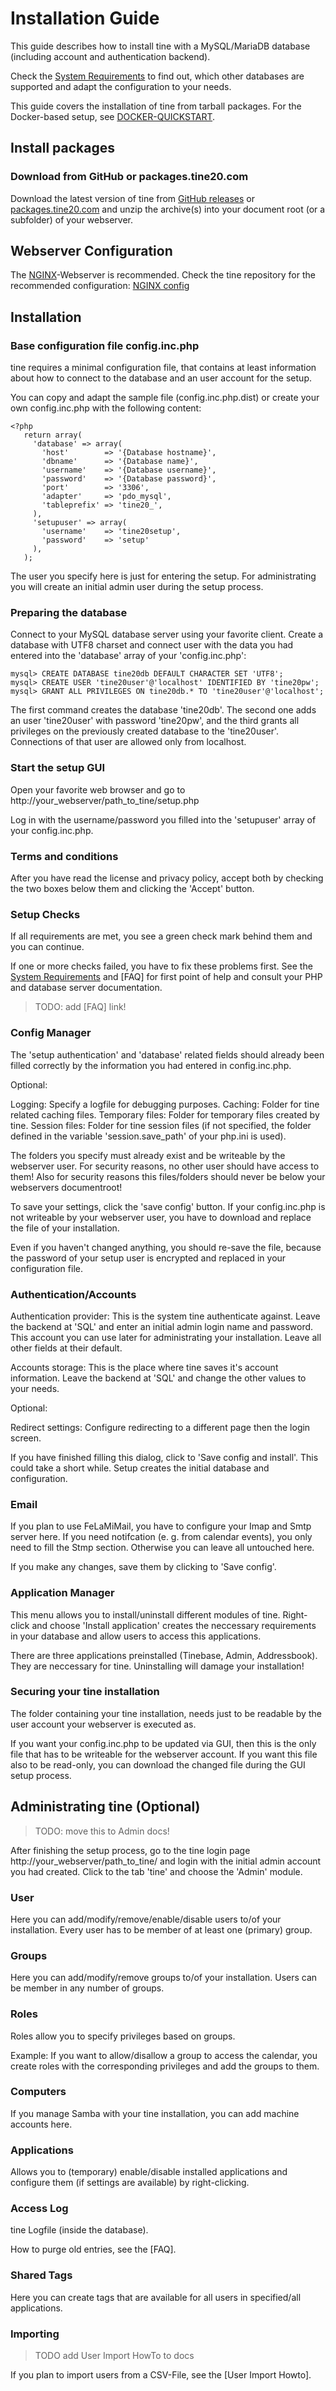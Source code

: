 Installation Guide
===================

This guide describes how to install tine with a MySQL/MariaDB database (including account and authentication backend).

Check the [System Requirements] to find out, which other databases are supported and adapt the configuration to your needs.

[System Requirements]: ./System_Requirements/

This guide covers the installation of tine from tarball packages. For the Docker-based setup, see [DOCKER-QUICKSTART].

[DOCKER-QUICKSTART]: ../docker/DOCKER-QUICKSTART/

Install packages
------

### Download from GitHub or packages.tine20.com

Download the latest version of tine from [GitHub releases] or [packages.tine20.com]
and unzip the archive(s) into your document root (or a subfolder) of your webserver.

[GitHub releases]: https://github.com/tine20/tine20/releases
[packages.tine20.com]: https://packages.tine20.com/maintenance/source/

Webserver Configuration
------

The [NGINX]-Webserver is recommended. Check the tine repository for the recommended configuration: [NGINX config]

[NGINX]: https://www.nginx.com/
[NGINX config]: https://github.com/tine20/tine20/tree/main/etc/nginx

Installation
------

### Base configuration file config.inc.php

tine requires a minimal configuration file, that contains at least information about how to connect to the database and an user account for the setup.

You can copy and adapt the sample file (config.inc.php.dist) or create your own config.inc.php with the following content:


```
<?php
   return array(
     'database' => array(
       'host'        => '{Database hostname}',
       'dbname'      => '{Database name}',
       'username'    => '{Database username}',
       'password'    => '{Database password}',
       'port'        => '3306',
       'adapter'     => 'pdo_mysql',
       'tableprefix' => 'tine20_',
     ),
     'setupuser' => array(
       'username'    => 'tine20setup',
       'password'    => 'setup'
     ),
   );
```

The user you specify here is just for entering the setup. For administrating you will create an initial admin user during the setup process.

### Preparing the database

Connect to your MySQL database server using your favorite client. Create a database with UTF8 charset and connect user with the data you had entered into the 'database' array of your 'config.inc.php':
~~~
mysql> CREATE DATABASE tine20db DEFAULT CHARACTER SET 'UTF8';
mysql> CREATE USER 'tine20user'@'localhost' IDENTIFIED BY 'tine20pw';
mysql> GRANT ALL PRIVILEGES ON tine20db.* TO 'tine20user'@'localhost';
~~~
The first command creates the database 'tine20db'. The second one adds an user 'tine20user' with password 'tine20pw',
and the third grants all privileges on the previously created database to the 'tine20user'. Connections of that user are allowed only from localhost.

### Start the setup GUI

Open your favorite web browser and go to http://your_webserver/path_to_tine/setup.php

Log in with the username/password you filled into the 'setupuser' array of your config.inc.php.


### Terms and conditions

After you have read the license and privacy policy, accept both by checking the two boxes below them and clicking the 'Accept' button.


### Setup Checks

If all requirements are met, you see a green check mark behind them and you can continue.

If one or more checks failed, you have to fix these problems first. See the [System Requirements] and [FAQ] for first point of help and consult your PHP and database server documentation.

> TODO: add [FAQ] link!

### Config Manager

The 'setup authentication' and 'database' related fields should already been filled correctly by the information you had entered in config.inc.php.


Optional:

Logging: Specify a logfile for debugging purposes.
Caching: Folder for tine related caching files.
Temporary files: Folder for temporary files created by tine.
Session files: Folder for tine session files (if not specified, the folder defined in the variable 'session.save_path' of your php.ini is used).

The folders you specify must already exist and be writeable by the webserver user. For security reasons, no other user should have access to them! Also for security reasons this files/folders should never be below your webservers documentroot!


To save your settings, click the 'save config' button. If your config.inc.php is not writeable by your webserver user, you have to download and replace the file of your installation.

Even if you haven't changed anything, you should re-save the file, because the password of your setup user is encrypted and replaced in your configuration file.


### Authentication/Accounts

Authentication provider: This is the system tine authenticate against. Leave the backend at 'SQL' and enter an initial admin login name and password. This account you can use later for administrating your installation. Leave all other fields at their default.

Accounts storage: This is the place where tine saves it's account information. Leave the backend at 'SQL' and change the other values to your needs.


Optional:

Redirect settings: Configure redirecting to a different page then the login screen.


If you have finished filling this dialog, click to 'Save config and install'. This could take a short while. Setup creates the initial database and configuration.


### Email

If you plan to use FeLaMiMail, you have to configure your Imap and Smtp server here. If you need notifcation (e. g. from calendar events), you only need to fill the Stmp section. Otherwise you can leave all untouched here.

If you make any changes, save them by clicking to 'Save config'.


### Application Manager

This menu allows you to install/uninstall different modules of tine. Right-click and choose 'Install application' creates the neccessary requirements in your database and allow users to access this applications.

There are three applications preinstalled (Tinebase, Admin, Addressbook). They are neccessary for tine. Uninstalling will damage your installation!

### Securing your tine installation

The folder containing your tine installation, needs just to be readable by the user account your webserver is executed as.

If you want your config.inc.php to be updated via GUI, then this is the only file that has to be writeable for the webserver account. If you want this file also to be read-only, you can download the changed file during the GUI setup process.



Administrating tine (Optional)
-----

> TODO: move this to Admin docs!

After finishing the setup process, go to the tine login page http://your_webserver/path_to_tine/ and login with the initial admin account you had created. Click to the tab 'tine' and choose the 'Admin' module.


### User

Here you can add/modify/remove/enable/disable users to/of your installation. Every user has to be member of at least one (primary) group.


### Groups

Here you can add/modify/remove groups to/of your installation. Users can be member in any number of groups.


### Roles

Roles allow you to specify privileges based on groups.

Example: If you want to allow/disallow a group to access the calendar, you create roles with the corresponding privileges and add the groups to them.


### Computers

If you manage Samba with your tine installation, you can add machine accounts here.


### Applications

Allows you to (temporary) enable/disable installed applications and configure them (if settings are available) by right-clicking.


### Access Log

tine Logfile (inside the database).

How to purge old entries, see the [FAQ].

### Shared Tags

Here you can create tags that are available for all users in specified/all applications.

### Importing

> TODO add User Import HowTo to docs

If you plan to import users from a CSV-File, see the [User Import Howto].
